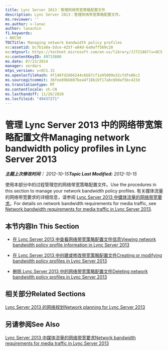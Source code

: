 ```yaml
---
title: Lync Server 2013：管理网络带宽策略配置文件
description: Lync Server 2013：管理网络带宽策略配置文件。
ms.reviewer: ''
ms.author: v-lanac
author: lanachin
f1.keywords:
- NOCSH
TOCTitle: Managing network bandwidth policy profiles
ms:assetid: bc7b1a8a-5dce-425f-a84d-6a9aff569c20
ms:mtpsurl: https://technet.microsoft.com/en-us/library/JJ721867(v=OCS.15)
ms:contentKeyID: 49733800
ms.date: 07/23/2014
manager: serdars
mtps_version: v=OCS.15
ms.openlocfilehash: 4f140fd2666244c6b67cf1e95009e32cfdfe86c2
ms.sourcegitcommit: 36fee89bb887bea4f18b19f17a8c69daf5bc423d
ms.translationtype: MT
ms.contentlocale: zh-CN
ms.lasthandoff: 11/26/2020
ms.locfileid: "49437271"
---
```

# <a name="managing-network-bandwidth-policy-profiles-in-lync-server-2013"></a><span data-ttu-id="01b77-103">管理 Lync Server 2013 中的网络带宽策略配置文件</span><span class="sxs-lookup"><span data-stu-id="01b77-103">Managing network bandwidth policy profiles in Lync Server 2013</span></span>

<div data-xmlns="http://www.w3.org/1999/xhtml">

<div class="topic" data-xmlns="http://www.w3.org/1999/xhtml" data-msxsl="urn:schemas-microsoft-com:xslt" data-cs="https://msdn.microsoft.com/">

<div data-asp="https://msdn2.microsoft.com/asp">



</div>

<div id="mainSection">

<div id="mainBody"><span data-ttu-id="01b77-104">

<span> </span></span><span class="sxs-lookup"><span data-stu-id="01b77-104">

<span> </span></span></span>

<span data-ttu-id="01b77-105">_**主题上次修改时间：** 2012-10-15_</span><span class="sxs-lookup"><span data-stu-id="01b77-105">_**Topic Last Modified:** 2012-10-15_</span></span>

<span data-ttu-id="01b77-106">使用本部分中的过程管理您的网络带宽策略配置文件。</span><span class="sxs-lookup"><span data-stu-id="01b77-106">Use the procedures in this section to manage your network bandwidth policy profiles.</span></span> <span data-ttu-id="01b77-107">有关媒体流量的网络带宽要求的详细信息，请参阅 [Lync Server 2013 中媒体流量的网络带宽要求](lync-server-2013-network-bandwidth-requirements-for-media-traffic.md)。</span><span class="sxs-lookup"><span data-stu-id="01b77-107">For details on network bandwidth requirements for media traffic, see [Network bandwidth requirements for media traffic in Lync Server 2013](lync-server-2013-network-bandwidth-requirements-for-media-traffic.md).</span></span>

<div>

## <a name="in-this-section"></a><span data-ttu-id="01b77-108">本节内容</span><span class="sxs-lookup"><span data-stu-id="01b77-108">In This Section</span></span>

  - [<span data-ttu-id="01b77-109">在 Lync Server 2013 中查看网络带宽策略配置文件信息</span><span class="sxs-lookup"><span data-stu-id="01b77-109">Viewing network bandwidth policy profile information in Lync Server 2013</span></span>](lync-server-2013-viewing-network-bandwidth-policy-profile-information.md)

  - [<span data-ttu-id="01b77-110">在 Lync Server 2013 中创建或修改带宽策略配置文件</span><span class="sxs-lookup"><span data-stu-id="01b77-110">Creating or modifying bandwidth policy profiles in Lync Server 2013</span></span>](lync-server-2013-creating-or-modifying-bandwidth-policy-profiles.md)

  - [<span data-ttu-id="01b77-111">删除 Lync Server 2013 中的网络带宽策略配置文件</span><span class="sxs-lookup"><span data-stu-id="01b77-111">Deleting network bandwidth policy profiles in Lync Server 2013</span></span>](lync-server-2013-deleting-network-bandwidth-policy-profiles.md)

</div>

<div>

## <a name="related-sections"></a><span data-ttu-id="01b77-112">相关部分</span><span class="sxs-lookup"><span data-stu-id="01b77-112">Related Sections</span></span>

[<span data-ttu-id="01b77-113">Lync Server 2013 的网络规划</span><span class="sxs-lookup"><span data-stu-id="01b77-113">Network planning for Lync Server 2013</span></span>](lync-server-2013-network-planning.md)

</div>

<div>

## <a name="see-also"></a><span data-ttu-id="01b77-114">另请参阅</span><span class="sxs-lookup"><span data-stu-id="01b77-114">See Also</span></span>


[<span data-ttu-id="01b77-115">Lync Server 2013 中媒体流量的网络带宽要求</span><span class="sxs-lookup"><span data-stu-id="01b77-115">Network bandwidth requirements for media traffic in Lync Server 2013</span></span>](lync-server-2013-network-bandwidth-requirements-for-media-traffic.md)  
  

<span data-ttu-id="01b77-116"></div>

</div>

<span> </span>

</div>

</div>

</span><span class="sxs-lookup"><span data-stu-id="01b77-116"></div>

</div>

<span> </span>

</div>

</div>

</span></span></div>

